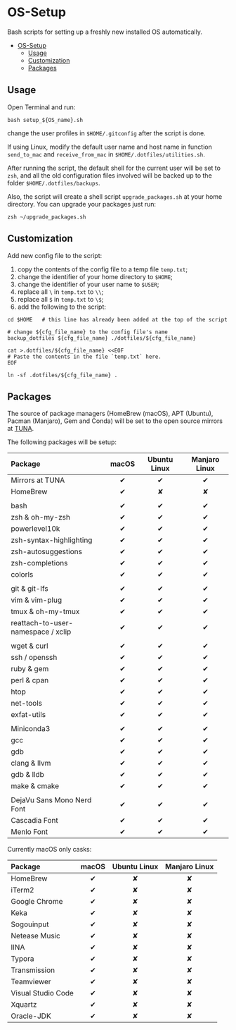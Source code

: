 # OS-Setup

Bash scripts for setting up a freshly new installed OS automatically.

- [OS-Setup](#os-setup)
    - [Usage](#usage)
    - [Customization](#customization)
    - [Packages](#packages)

## Usage

Open Terminal and run:

```shell
bash setup_${OS_name}.sh
```

change the user profiles in `$HOME/.gitconfig` after the script is done.

If using Linux, modify the default user name and host name in function `send_to_mac` and `receive_from_mac` in `$HOME/.dotfiles/utilities.sh`.

After running the script, the default shell for the current user will be set to `zsh`, and all the old configuration files involved will be backed up to the folder `$HOME/.dotfiles/backups`.

Also, the script will create a shell script `upgrade_packages.sh` at your home directory. You can upgrade your packages just run:

```shell
zsh ~/upgrade_packages.sh
```

## Customization

Add new config file to the script:

1. copy the contents of the config file to a temp file `temp.txt`;
2. change the identifier of your home directory to `$HOME`;
3. change the identifier of your user name to `$USER`;
4. replace all `\` in `temp.txt` to `\\`;
5. replace all `$` in `temp.txt` to `\$`;
6. add the following to the script:

```shell
cd $HOME   # this line has already been added at the top of the script

# change ${cfg_file_name} to the config file's name
backup_dotfiles ${cfg_file_name} ./dotfiles/${cfg_file_name}

cat >.dotfiles/${cfg_file_name} <<EOF
# Paste the contents in the file `temp.txt` here.
EOF

ln -sf .dotfiles/${cfg_file_name} .
```

## Packages

The source of package managers (HomeBrew (macOS), APT (Ubuntu), Pacman (Manjaro), Gem and Conda) will be set to the open source mirrors at [TUNA](https://mirrors.tuna.tsinghua.edu.cn).

The following packages will be setup:

| Package                            | macOS | Ubuntu Linux | Manjaro Linux |
| :--------------------------------- | :---: | :----------: | :-----------: |
| Mirrors at TUNA                    |   ✔   |      ✔       |       ✔       |
| HomeBrew                           |   ✔   |      ✘       |       ✘       |
|                                    |       |              |               |
| bash                               |   ✔   |      ✔       |       ✔       |
| zsh & oh-my-zsh                    |   ✔   |      ✔       |       ✔       |
| powerlevel10k                      |   ✔   |      ✔       |       ✔       |
| zsh-syntax-highlighting            |   ✔   |      ✔       |       ✔       |
| zsh-autosuggestions                |   ✔   |      ✔       |       ✔       |
| zsh-completions                    |   ✔   |      ✔       |       ✔       |
| colorls                            |   ✔   |      ✔       |       ✔       |
|                                    |       |              |               |
| git & git-lfs                      |   ✔   |      ✔       |       ✔       |
| vim & vim-plug                     |   ✔   |      ✔       |       ✔       |
| tmux & oh-my-tmux                  |   ✔   |      ✔       |       ✔       |
| reattach-to-user-namespace / xclip |   ✔   |      ✔       |       ✔       |
|                                    |       |              |               |
| wget & curl                        |   ✔   |      ✔       |       ✔       |
| ssh / openssh                      |   ✔   |      ✔       |       ✔       |
| ruby & gem                         |   ✔   |      ✔       |       ✔       |
| perl & cpan                        |   ✔   |      ✔       |       ✔       |
| htop                               |   ✔   |      ✔       |       ✔       |
| net-tools                          |   ✔   |      ✔       |       ✔       |
| exfat-utils                        |   ✔   |      ✔       |       ✔       |
|                                    |       |              |               |
| Miniconda3                         |   ✔   |      ✔       |       ✔       |
| gcc                                |   ✔   |      ✔       |       ✔       |
| gdb                                |   ✔   |      ✔       |       ✔       |
| clang & llvm                       |   ✔   |      ✔       |       ✔       |
| gdb & lldb                         |   ✔   |      ✔       |       ✔       |
| make & cmake                       |   ✔   |      ✔       |       ✔       |
|                                    |       |              |               |
| DejaVu Sans Mono Nerd Font         |   ✔   |      ✔       |       ✔       |
| Cascadia Font                      |   ✔   |      ✔       |       ✔       |
| Menlo Font                         |   ✔   |      ✔       |       ✔       |

Currently macOS only casks:

| Package            | macOS | Ubuntu Linux | Manjaro Linux |
| :----------------- | :---: | :----------: | :-----------: |
| HomeBrew           |   ✔   |      ✘       |       ✘       |
| iTerm2             |   ✔   |      ✘       |       ✘       |
| Google Chrome      |   ✔   |      ✘       |       ✘       |
| Keka               |   ✔   |      ✘       |       ✘       |
| Sogouinput         |   ✔   |      ✘       |       ✘       |
| Netease Music      |   ✔   |      ✘       |       ✘       |
| IINA               |   ✔   |      ✘       |       ✘       |
| Typora             |   ✔   |      ✘       |       ✘       |
| Transmission       |   ✔   |      ✘       |       ✘       |
| Teamviewer         |   ✔   |      ✘       |       ✘       |
| Visual Studio Code |   ✔   |      ✘       |       ✘       |
| Xquartz            |   ✔   |      ✘       |       ✘       |
| Oracle-JDK         |   ✔   |      ✘       |       ✘       |
